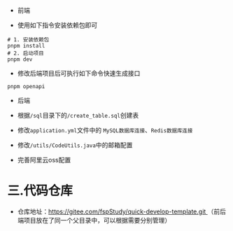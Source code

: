 - 前端

- 使用如下指令安装依赖包即可

```
# 1. 安装依赖包
pnpm install
# 2. 启动项目
pnpm dev
```

- 修改后端项目后可执行如下命令快速生成接口

```
pnpm openapi
```
- 后端

- 根据`/sql`目录下的`/create_table.sql`创建表
- 修改`application.yml`文件中的 `MySQL数据库连接`、`Redis数据库连接`
- 修改`/utils/CodeUtils.java`中的邮箱配置
- 完善阿里云oss配置
# 三.代码仓库
- 仓库地址：[https://gitee.com/fspStudy/quick-develop-template.git ](https://gitee.com/fspStudy/quick-develop-template.git)（前后端项目放在了同一个父目录中，可以根据需要分别管理）

